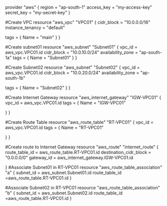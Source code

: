 provider "aws" {
  region     = "ap-south-1"
  access_key = "my-access-key"
  secret_key = "my-secret-key"
}

 #Create VPC
resource "aws_vpc" "VPC01" {
  cidr_block       = "10.0.0.0/16"
  instance_tenancy = "default"

  tags = {
    Name = "main"
  }
}

 #Create subnet01
 resource "aws_subnet" "Subnet01" {
  vpc_id     = aws_vpc.VPC01.id
  cidr_block = "10.0.10.0/24"
  availability_zone = "ap-south-1a"
  tags = {
    Name = "Subnet01"
  }
}
 
 #Create Subnet02
resource "aws_subnet" "Subnet02" {
  vpc_id     = aws_vpc.VPC01.id
  cidr_block = "10.0.20.0/24"
  availability_zone = "ap-south-1b"

  tags = {
    Name = "Subnet02"
  }
}

 #Create Internet Gateway
resource "aws_internet_gateway" "IGW-VPC01" {
 vpc_id = aws_vpc.VPC01.id
 tags   = {
 Name   = "IGW-VPC01"
 
   }
}

 #Create Route Table
 resource "aws_route_table" "RT-VPC01" {
 vpc_id = aws_vpc.VPC01.id
 tags   = {
 Name   = "RT-VPC01"
 
   }
}

 #Create route to Internet Gateway
 resource "aws_route" "internet_route" {
 route_table_id = aws_route_table.RT-VPC01.id
 destination_cidr_block = "0.0.0.0/0"
 gateway_id  = aws_internet_gateway.IGW-VPC01.id

 }
  #Associate Subnet01 in RT-VPC01
  resource "aws_route_table_association" "a" {
   subnet_id  = aws_subnet.Subnet01.id
   route_table_id =aws_route_table.RT-VPC01.id
}

  #Associate Subnet02 in RT-VPC01
  resource "aws_route_table_association" "b" {
   subnet_id  = aws_subnet.Subnet02.id
   route_table_id =aws_route_table.RT-VPC01.id
}
